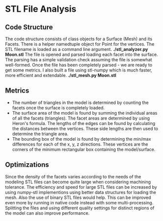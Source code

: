 # STL File Analysis

## Code Structure

The code structure consists of class objects for a Surface (Mesh) and its
Facets. There is a helper namedtuple object for Point for the vertices. The STL
filename is loaded as a command line argument. **./stl_analyzer.py Moon.stl**
The file is opened and parsed loading each facet into the surface. The parsing
has a simple validation check assuming the file is somewhat well-formed. Once
the file has been completely parsed - we are ready to get some metrics. I also
built a file using stl-numpy which is much faster, more efficient and extendable.
**./stl_mesh.py Moon.stl**

## Metrics

* The number of triangles in the model is determined by counting the facets once
the surface is completely loaded.
* The surface area of the model is found by summing the individual areas of all
the facets (triangles). The facet areas are determined by using Heron's formula.
The lengths of the edges can be found by calculating the distances between the
vertices. These side lengths are then used to determine the triangle area.
* The bounding box of the model is found by determining the min/max differences
for each of the x, y, z directions. These  vertices are the corners of the
minimum rectangular box containing the model/surface.


## Optimizations

Since the density of the facets varies according to the needs of the modeling
STL files can become quite large when considering machining tolerance. The
efficiency and speed for large STL files can be increased by using numpy-stl
implementions using better data structures for loading the mesh. Also the use of 
binary STL files would help. This can be improved even more by running in native
code instead with some multi-processing. Splitting the files and using different 
quality settings for distinct regions of the model can also improve performance.